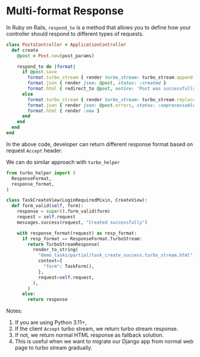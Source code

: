 # Multi-format Response

In Ruby on Rails, `respond_to` is a method that allows you to define how your controller should respond to different types of requests.

```ruby
class PostsController < ApplicationController
  def create
    @post = Post.new(post_params)

    respond_to do |format|
      if @post.save
        format.turbo_stream { render turbo_stream: turbo_stream.append(@post) }
        format.json { render json: @post, status: :created }
        format.html { redirect_to @post, notice: 'Post was successfully created.' }
      else
        format.turbo_stream { render turbo_stream: turbo_stream.replace('new_post', partial: 'posts/form', locals: { post: @post }) }
        format.json { render json: @post.errors, status: :unprocessable_entity }
        format.html { render :new }
      end
    end
  end
end
```

In the above code, developer can return different response format based on request `Accept` header.

We can do similar approach with `turbo_helper`

```python
from turbo_helper import (
  ResponseFormat,
  response_format,
)

class TaskCreateView(LoginRequiredMixin, CreateView):
  def form_valid(self, form):
    response = super().form_valid(form)
    request = self.request
    messages.success(request, "Created successfully")

    with response_format(request) as resp_format:
      if resp_format == ResponseFormat.TurboStream:
        return TurboStreamResponse(
          render_to_string(
            "demo_tasks/partial/task_create_success.turbo_stream.html",
            context={
              "form": TaskForm(),
            },
            request=self.request,
          ),
        )
      else:
        return response
```

Notes:

1. If you are using Python 3.11+,
2. If the client `Accept` turbo stream, we return turbo stream response.
3. If not, we return normal HTML response as fallback solution.
4. This is useful when we want to migrate our Django app from normal web page to turbo stream gradually.
